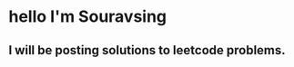 # hello I'm Souravsing
## I will be posting solutions to leetcode problems.
<br>
<a href="1.htmlest</a>
